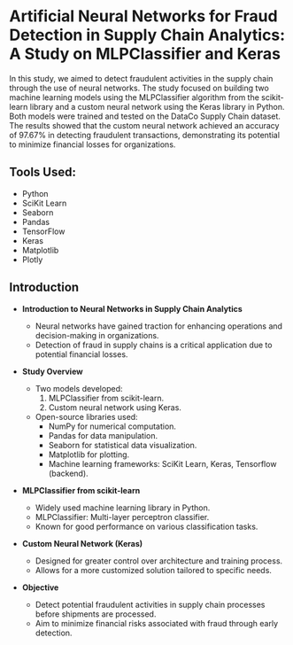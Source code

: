 # Artificial Neural Networks for Fraud Detection in Supply Chain Analytics: A Study on MLPClassifier and Keras

In this study, we aimed to detect fraudulent activities in the supply chain through the use of neural networks. The study focused on building two machine learning models using the MLPClassifier algorithm from the scikit-learn library and a custom neural network using the Keras library in Python. Both models were trained and tested on the DataCo Supply Chain dataset. The results showed that the custom neural network achieved an accuracy of 97.67% in detecting fraudulent transactions, demonstrating its potential to minimize financial losses for organizations.

## Tools Used:
- Python
- SciKit Learn
- Seaborn
- Pandas
- TensorFlow
- Keras
- Matplotlib
- Plotly

## Introduction 
- **Introduction to Neural Networks in Supply Chain Analytics**
  - Neural networks have gained traction for enhancing operations and decision-making in organizations.
  - Detection of fraud in supply chains is a critical application due to potential financial losses.
  
- **Study Overview**
  - Two models developed:
    1. MLPClassifier from scikit-learn.
    2. Custom neural network using Keras.
  - Open-source libraries used:
    - NumPy for numerical computation.
    - Pandas for data manipulation.
    - Seaborn for statistical data visualization.
    - Matplotlib for plotting.
    - Machine learning frameworks: SciKit Learn, Keras, Tensorflow (backend).
    
- **MLPClassifier from scikit-learn**
  - Widely used machine learning library in Python.
  - MLPClassifier: Multi-layer perceptron classifier.
  - Known for good performance on various classification tasks.
  
- **Custom Neural Network (Keras)**
  - Designed for greater control over architecture and training process.
  - Allows for a more customized solution tailored to specific needs.
  
- **Objective**
  - Detect potential fraudulent activities in supply chain processes before shipments are processed.
  - Aim to minimize financial risks associated with fraud through early detection.
